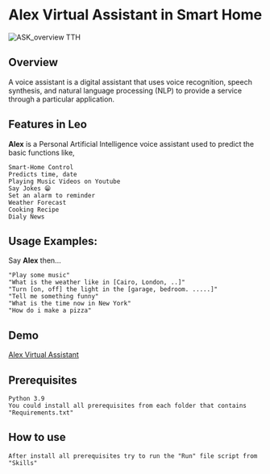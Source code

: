 # Alex Virtual Assistant in Smart Home 

![ASK_overview _TTH_](https://user-images.githubusercontent.com/67477345/143164667-786523bc-9b76-4d32-b2ba-a5c16055f9ab.png)

  
## Overview

A voice assistant is a digital assistant that uses voice recognition, speech synthesis, and natural language processing (NLP) to provide a service through a particular application.


## Features in Leo
	
**Alex** is a Personal Artificial Intelligence voice assistant used to predict the basic functions like,

	Smart-Home Control
	Predicts time, date
	Playing Music Videos on Youtube
	Say Jokes 😁
	Set an alarm to reminder
	Weather Forecast
	Cooking Recipe
	Dialy News


## Usage Examples:

Say **Alex** then...

	"Play some music"
	"What is the weather like in [Cairo, London, ..]"
	"Turn [on, off] the light in the [garage, bedroom. .....]"
	"Tell me something funny"
	"What is the time now in New York"
	"How do i make a pizza"


  
## Demo

<a href='https://youtu.be/8MPyobibBkc'> Alex Virtual Assistant </a>
	
  
## Prerequisites
	
	Python 3.9
	You could install all prerequisites from each folder that contains "Requirements.txt"

## How to use
	
	After install all prerequisites try to run the "Run" file script from "Skills" 

